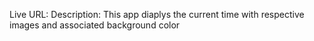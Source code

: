 Live URL:
Description: This app diaplys the current time with respective images and associated background color